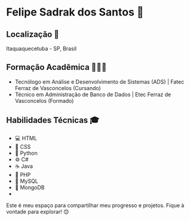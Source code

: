 # Felipe Sadrak dos Santos 👋

## Localização 📍
Itaquaquecetuba - SP, Brasil

## Formação Acadêmica 👨🏽‍💻
- Tecnólogo em Análise e Desenvolvimento de Sistemas (ADS) | Fatec Ferraz de Vasconcelos (Cursando)
- Técnico em Administração de Banco de Dados | Etec Ferraz de Vasconcelos (Formado)

## Habilidades Técnicas 🎓
- :computer: HTML
- :art: CSS
- :snake: Python
- :gear: C#
- :coffee: Java
- :elephant: PHP
- :floppy_disk: MySQL
- :deciduous_tree: MongoDB
- 
Este é meu espaço para compartilhar meu progresso e projetos. Fique à vontade para explorar! 😊







